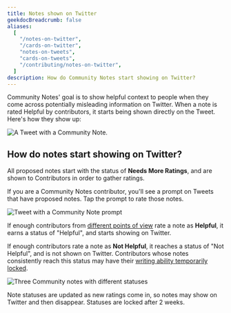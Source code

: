 ```yaml
---
title: Notes shown on Twitter
geekdocBreadcrumb: false
aliases:
  [
    "/notes-on-twitter",
    "/cards-on-twitter",
    "notes-on-tweets",
    "cards-on-tweets",
    "/contributing/notes-on-twitter",
  ]
description: How do Community Notes start showing on Twitter?
---
```


Community Notes' goal is to show helpful context to people when they come across potentially misleading information on Twitter. When a note is rated Helpful by contributors, it starts being shown directly on the Tweet. Here's how they show up:

![A Tweet with a Community Note.](../images/help-rate-this-note-expanded.png)

## How do notes start showing on Twitter?

All proposed notes start with the status of **Needs More Ratings**, and are shown to Contributors in order to gather ratings.

If you are a Community Notes contributor, you'll see a prompt on Tweets that have proposed notes. Tap the prompt to rate those notes.

![Tweet with a Community Note prompt](../images/help-rate-this-note.png)

If enough contributors from [different points of view](../diversity) rate a note as **Helpful**, it earns a status of "Helpful", and starts showing on Twitter.

If enough contributors rate a note as **Not Helpful**, it reaches a status of "Not Helpful", and is not shown on Twitter. Contributors whose notes consistently reach this status may have their [writing ability temporarily locked](../writing-ability).

![Three Community notes with different statuses](../images/note-statuses.png)

Note statuses are updated as new ratings come in, so notes may show on Twitter and then disappear. Statuses are locked after 2 weeks.
